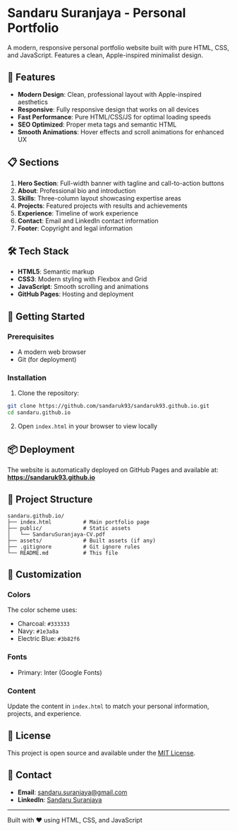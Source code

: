 # Sandaru Suranjaya - Personal Portfolio

A modern, responsive personal portfolio website built with pure HTML, CSS, and JavaScript. Features a clean, Apple-inspired minimalist design.

## 🚀 Features

- **Modern Design**: Clean, professional layout with Apple-inspired aesthetics
- **Responsive**: Fully responsive design that works on all devices
- **Fast Performance**: Pure HTML/CSS/JS for optimal loading speeds
- **SEO Optimized**: Proper meta tags and semantic HTML
- **Smooth Animations**: Hover effects and scroll animations for enhanced UX

## 📋 Sections

1. **Hero Section**: Full-width banner with tagline and call-to-action buttons
2. **About**: Professional bio and introduction
3. **Skills**: Three-column layout showcasing expertise areas
4. **Projects**: Featured projects with results and achievements
5. **Experience**: Timeline of work experience
6. **Contact**: Email and LinkedIn contact information
7. **Footer**: Copyright and legal information

## 🛠️ Tech Stack

- **HTML5**: Semantic markup
- **CSS3**: Modern styling with Flexbox and Grid
- **JavaScript**: Smooth scrolling and animations
- **GitHub Pages**: Hosting and deployment

## 🚀 Getting Started

### Prerequisites

- A modern web browser
- Git (for deployment)

### Installation

1. Clone the repository:
```bash
git clone https://github.com/sandaruk93/sandaruk93.github.io.git
cd sandaru.github.io
```

2. Open `index.html` in your browser to view locally

## 📦 Deployment

The website is automatically deployed on GitHub Pages and available at:
**https://sandaruk93.github.io**

## 📁 Project Structure

```
sandaru.github.io/
├── index.html          # Main portfolio page
├── public/             # Static assets
│   └── SandaruSuranjaya-CV.pdf
├── assets/             # Built assets (if any)
├── .gitignore          # Git ignore rules
└── README.md           # This file
```

## 🎨 Customization

### Colors
The color scheme uses:
- Charcoal: `#333333`
- Navy: `#1e3a8a`
- Electric Blue: `#3b82f6`

### Fonts
- Primary: Inter (Google Fonts)

### Content
Update the content in `index.html` to match your personal information, projects, and experience.

## 📄 License

This project is open source and available under the [MIT License](LICENSE).

## 🤝 Contact

- **Email**: sandaru.suranjaya@gmail.com
- **LinkedIn**: [Sandaru Suranjaya](https://linkedin.com/in/sandaru-suranjaya)

---

Built with ❤️ using HTML, CSS, and JavaScript 